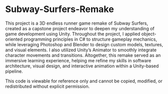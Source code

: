 # Subway-Surfers-Remake
This project is a 3D endless runner game remake of Subway Surfers, created as a capstone project endeavor to deepen my understanding of game development using Unity. Throughout the project, I applied object-oriented programming principles in C# to structure gameplay mechanics, while leveraging Photoshop and Blender to design custom models, textures, and visual elements. I also utilized Unity’s Animator to smoothly integrate character movements and transitions. Altogether, this remake served as an immersive learning experience, helping me refine my skills in software architecture, visual design, and interactive animation within a Unity-based pipeline.

This code is viewable for reference only and cannot be copied, modified, or redistributed without explicit permission.

